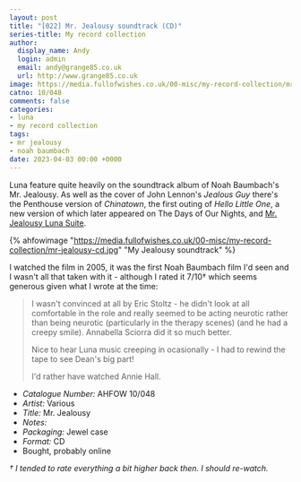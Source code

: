 ```yaml
---
layout: post
title: "[022] Mr. Jealousy soundtrack (CD)"
series-title: My record collection
author:
  display_name: Andy
  login: admin
  email: andy@grange85.co.uk
  url: http://www.grange85.co.uk
image: https://media.fullofwishes.co.uk/00-misc/my-record-collection/mr-jealousy-cd.jpg
catno: 10/048
comments: false
categories:
- luna
- my record collection
tags:
- mr jealousy
- noah baumbach
date: 2023-04-03 00:00 +0000
---
```

Luna feature quite heavily on the soundtrack album of Noah Baumbach's Mr. Jealousy. As well as the cover of John Lennon's _Jealous Guy_ there's the Penthouse version of _Chinatown_, the first outing of _Hello Little One_, a new version of which later appeared on The Days of Our Nights, and [Mr. Jealousy Luna Suite](/2015/03/31/audio-lost-tracks-mr-jealousy-luna-suite-by-luna/).

{% ahfowimage "https://media.fullofwishes.co.uk/00-misc/my-record-collection/mr-jealousy-cd.jpg" "My Jealousy soundtrack" %}

I watched the film in 2005, it was the first Noah Baumbach film I'd seen and I wasn't all that taken with it - although I rated it 7/10&dagger; which seems generous given what I wrote at the time:

> I wasn't convinced at all by Eric Stoltz - he didn't look at all
comfortable in the role and really seemed to be acting neurotic rather
than being neurotic (particularly in the therapy scenes) (and he had a
creepy smile). Annabella Sciorra did it so much better.
>  
> Nice to hear Luna music creeping in ocasionally - I had to rewind the
tape to see Dean's big part!
>  
> I'd rather have watched Annie Hall.

 - *Catalogue Number:* AHFOW 10/048
 - *Artist:* Various
 - *Title:* Mr. Jealousy
 - *Notes:* 
 - *Packaging:* Jewel case
 - *Format:* CD
 - Bought, probably online

_&dagger; I tended to rate everything a bit higher back then. I should re-watch._
